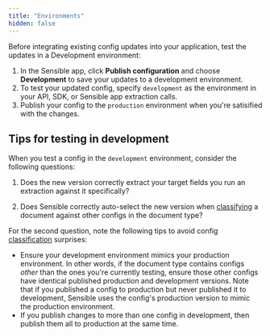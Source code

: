 ```yaml
---
title: "Environments"
hidden: false
---
```


Before integrating existing config updates into your application, test the updates in a Development environment:

1. In the Sensible app, click **Publish configuration** and choose **Development** to save your updates to a development environment.
2. To test your updated config, specify `development` as the environment in your API, SDK, or Sensible app extraction calls.
3. Publish your config to the `production` environment when you're satisified with the changes.

## Tips for testing in development

When you test a config in the  `development` environment, consider the following questions:

1. Does the new version correctly extract your target fields you run an extraction against it specifically?

2. Does Sensible correctly auto-select the new version when [classifying](doc:fingerprint) a document against other configs in the document type?


For the second question, note the following tips to avoid config [classification](doc:fingerprint) surprises:  

- Ensure your development environment mimics your production environment. In other words, if the document type contains configs *other* than the ones you're currently testing, ensure those other configs have identical published production and development versions. Note that if you published a config to production but never published it to development, Sensible uses the config's production version to mimic the production environment.
-  If you publish changes to more than one config in development, then publish them all to production at the same time.

